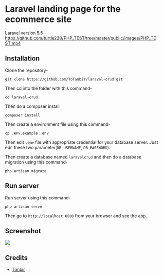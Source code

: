 # Laravel landing page for the ecommerce site

Laravel version 5.5
https://github.com/turtle220/PHP_TEST/tree/master/public/images/PHP_TEST.mp4
## Installation

Clone the repository-
```
git clone https://github.com/ToTanbir/laravel-crud.git
```

Then cd into the folder with this command-
```
cd laravel-crud
```

Then do a composer install
```
composer install
```

Then create a environment file using this command-
```
cp .env.example .env
```

Then edit `.env` file with appropriate credential for your database server. Just edit these two parameter(`DB_USERNAME`, `DB_PASSWORD`).

Then create a database named `laravelcrud` and then do a database migration using this command-
```
php artisan migrate
```

## Run server

Run server using this command-
```
php artisan serve
```

Then go to `http://localhost:8000` from your browser and see the app.

## Screenshot

![](https://i.imgur.com/inZHcaZ.jpg?1)

## Credits

- [Tanbir](https://github.com/ToTanbir)

